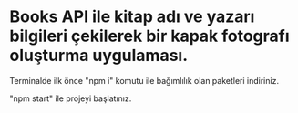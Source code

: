 # Books API ile kitap adı ve yazarı bilgileri çekilerek bir kapak fotografı oluşturma uygulaması.

Terminalde ilk önce "npm i" komutu ile bağımlılık olan paketleri indiriniz.

"npm start" ile projeyi başlatınız. 
